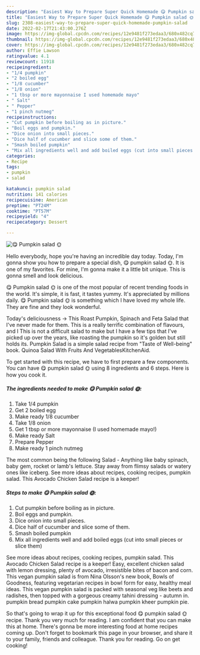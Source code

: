 ```yaml
---
description: "Easiest Way to Prepare Super Quick Homemade 😋 Pumpkin salad 🌞"
title: "Easiest Way to Prepare Super Quick Homemade 😋 Pumpkin salad 🌞"
slug: 2308-easiest-way-to-prepare-super-quick-homemade-pumpkin-salad
date: 2022-02-17T21:43:00.276Z
image: https://img-global.cpcdn.com/recipes/12e9481f273edaa3/680x482cq70/pumpkin-salad-recipe-main-photo.jpg
thumbnail: https://img-global.cpcdn.com/recipes/12e9481f273edaa3/680x482cq70/pumpkin-salad-recipe-main-photo.jpg
cover: https://img-global.cpcdn.com/recipes/12e9481f273edaa3/680x482cq70/pumpkin-salad-recipe-main-photo.jpg
author: Effie Lawson
ratingvalue: 4.1
reviewcount: 11918
recipeingredient:
- "1/4 pumpkin"
- "2 boiled egg"
- "1/8 cucumber"
- "1/8 onion"
- "1 tbsp or more mayonnaise I used homemade mayo"
- " Salt"
- " Pepper"
- "1 pinch nutmeg"
recipeinstructions:
- "Cut pumpkin before boiling as in picture."
- "Boil eggs and pumpkin."
- "Dice onion into small pieces."
- "Dice half of cucumber and slice some of them."
- "Smash boiled pumpkin"
- "Mix all ingredients well and add boiled eggs (cut into small pieces or slice them)"
categories:
- Recipe
tags:
- pumpkin
- salad

katakunci: pumpkin salad 
nutrition: 141 calories
recipecuisine: American
preptime: "PT24M"
cooktime: "PT57M"
recipeyield: "4"
recipecategory: Dessert

---
```



![😋 Pumpkin salad 🌞](https://img-global.cpcdn.com/recipes/12e9481f273edaa3/680x482cq70/pumpkin-salad-recipe-main-photo.jpg)

Hello everybody, hope you're having an incredible day today. Today, I'm gonna show you how to prepare a special dish, 😋 pumpkin salad 🌞. It is one of my favorites. For mine, I'm gonna make it a little bit unique. This is gonna smell and look delicious.

😋 Pumpkin salad 🌞 is one of the most popular of recent trending foods in the world. It's simple, it is fast, it tastes yummy. It's appreciated by millions daily. 😋 Pumpkin salad 🌞 is something which I have loved my whole life. They are fine and they look wonderful.

Today&#39;s deliciousness -&gt; This Roast Pumpkin, Spinach and Feta Salad that I&#39;ve never made for them. This is a really terrific combination of flavours, and I This is not a difficult salad to make but I have a few tips that I&#39;ve picked up over the years, like roasting the pumpkin so it&#39;s golden but still holds its. Pumpkin Salad is a simple salad recipe from "Taste of Well-being" book. Quinoa Salad With Fruits And VegetablesKitchenAid.


To get started with this recipe, we have to first prepare a few components. You can have 😋 pumpkin salad 🌞 using 8 ingredients and 6 steps. Here is how you cook it.

<!--inarticleads1-->

##### The ingredients needed to make 😋 Pumpkin salad 🌞:

1. Take 1/4 pumpkin
1. Get 2 boiled egg
1. Make ready 1/8 cucumber
1. Take 1/8 onion
1. Get 1 tbsp or more mayonnaise (I used homemade mayo!)
1. Make ready  Salt
1. Prepare  Pepper
1. Make ready 1 pinch nutmeg


The most common being the following Salad - Anything like baby spinach, baby gem, rocket or lamb&#39;s lettuce. Stay away from flimsy salads or watery ones like iceberg. See more ideas about recipes, cooking recipes, pumpkin salad. This Avocado Chicken Salad recipe is a keeper! 

<!--inarticleads2-->

##### Steps to make 😋 Pumpkin salad 🌞:

1. Cut pumpkin before boiling as in picture.
1. Boil eggs and pumpkin.
1. Dice onion into small pieces.
1. Dice half of cucumber and slice some of them.
1. Smash boiled pumpkin
1. Mix all ingredients well and add boiled eggs (cut into small pieces or slice them)


See more ideas about recipes, cooking recipes, pumpkin salad. This Avocado Chicken Salad recipe is a keeper! Easy, excellent chicken salad with lemon dressing, plenty of avocado, irresistible bites of bacon and corn. This vegan pumpkin salad is from Nina Olsson&#39;s new book, Bowls of Goodness, featuring vegetarian recipes in bowl form for easy, healthy meal ideas. This vegan pumpkin salad is packed with seasonal veg like beets and radishes, then topped with a gorgeous creamy tahini dressing - autumn in. pumpkin bread pumpkin cake pumpkin halwa pumpkin kheer pumpkin pie. 

So that's going to wrap it up for this exceptional food 😋 pumpkin salad 🌞 recipe. Thank you very much for reading. I am confident that you can make this at home. There's gonna be more interesting food at home recipes coming up. Don't forget to bookmark this page in your browser, and share it to your family, friends and colleague. Thank you for reading. Go on get cooking!
